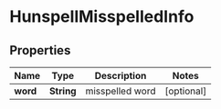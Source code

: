 # HunspellMisspelledInfo


## Properties

| Name | Type | Description | Notes |
|------------ | ------------- | ------------- | -------------|
**word** | **String** | misspelled word |[optional]|